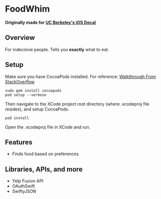 # FoodWhim
**Originally made for [UC Berkeley's iOS Decal](http://iosdecal.com/ "iOS Decal Homepage")**

## Overview
For indecisive people. Tells you **exactly** what to eat.

## Setup
Make sure you have CocoaPods installed. For reference: [Walkthrough From StackOverflow](http://stackoverflow.com/questions/20755044/how-to-install-cocoa-pods)
~~~~
sudo gem install cocoapods
pod setup --verbose
~~~~
Then navigate to the XCode project root directory (where .xcodeproj file resides), and setup CocoaPods.
~~~~
pod install
~~~~
Open the .xcodeproj file in XCode and run.

## Features
* Finds food based on preferences

## Libraries, APIs, and more
* Yelp Fusion API
* OAuthSwift
* SwiftyJSON
